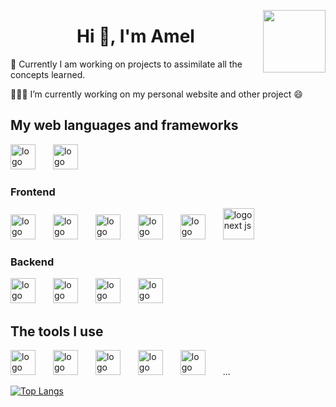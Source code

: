 <img align="right" width="100" height="100" src="https://octodex.github.com/images/femalecodertocat.png"/><h1 align="center">
Hi 👋, I'm Amel</h1>

🌱 Currently I am working on projects to assimilate all the concepts learned.

👩🏻‍🏫 I’m currently working on my personal website and other project 😄

## My web languages and frameworks

<img width="40px" style="margin-right: 10px" title="javascript" alt="logo javascript" src="https://cdn.jsdelivr.net/gh/devicons/devicon/icons/javascript/javascript-original.svg"/>&emsp;
<img width="40px" style="margin-right: 10px" title="typescript" alt="logo typescript" src="https://cdn.jsdelivr.net/gh/devicons/devicon/icons/typescript/typescript-original.svg"/>&emsp;

### Frontend

<img width="40px" style="margin-right: 10px" title="html" alt="logo html" src="https://cdn.jsdelivr.net/gh/devicons/devicon/icons/html5/html5-original.svg"/>&emsp;
<img width="40px" style="margin-right: 10px" title="css3" alt="logo css3" src="https://cdn.jsdelivr.net/gh/devicons/devicon/icons/css3/css3-original.svg"/>&emsp;
<img width="40px" style="margin-right: 10px" title="sass" alt="logo sass" src="https://cdn.jsdelivr.net/gh/devicons/devicon/icons/sass/sass-original.svg"/>&emsp;
<img width="40px" style="margin-right: 10px" title="jQuery" alt="logo jQuery" src="https://cdn.jsdelivr.net/gh/devicons/devicon/icons/jquery/jquery-plain-wordmark.svg"/>&emsp;
<img width="40px" style="margin-right: 10px" title="react" alt="logo react" src="https://cdn.jsdelivr.net/gh/devicons/devicon/icons/react/react-original-wordmark.svg"/>&emsp;
<img width="50px" style="margin-right: 10px" title="next js" alt="logo next js" src="https://gitlab.com/uploads/-/system/project/avatar/35899002/nextjs-boilerplate-logo.png"/>&emsp;

### Backend

<img width="40px" style="margin-right: 10px" title="php" alt="logo php" src="https://cdn.jsdelivr.net/gh/devicons/devicon/icons/php/php-original.svg"/>&emsp;
<img width="40px" style="margin-right: 10px"  title="mySql" alt="logo mySql" src="https://cdn.jsdelivr.net/gh/devicons/devicon/icons/mysql/mysql-original-wordmark.svg"/>&emsp;
<img width="40px" style="margin-right: 10px"  title="express" alt="logo express" src="https://assets.website-files.com/61ca3f775a79ec5f87fcf937/6202fcdee5ee8636a145a41b_1234.png"/>&emsp;
<img width="40px"  title="MongoDB" alt="logo MongoDB" src="https://cdn.jsdelivr.net/gh/devicons/devicon/icons/mongodb/mongodb-original-wordmark.svg"/>&emsp;

<!-- ### Mobile

<img width="40px" height="40px" style="margin-right: 10px"  title="react native" alt="logo react native" src="https://cdn.worldvectorlogo.com/logos/react-native-1.svg"/>&emsp;

### Testing

<img width="40px" style="margin-right: 10px" title="jest" alt="logo jest" src="https://cdn.jsdelivr.net/gh/devicons/devicon/icons/jest/jest-plain.svg"/>&emsp;
<img width="40px" style="margin-right: 10px" title="testing-library" alt="logo testing-library" src="https://testing-library.com/img/octopus-128x128.png"/>


<img width="40px" style="margin-right: 10px"  src="https://cdn.jsdelivr.net/gh/devicons/devicon/icons/drupal/drupal-original-wordmark.svg"/>&emsp;
<img width="60px" style="margin-right: 10px" src="https://cdn.jsdelivr.net/gh/devicons/devicon/icons/nodejs/nodejs-plain-wordmark.svg"/>
-->

## The tools I use

<img width="40px" style="margin-right: 10px" title="vscode" alt="logo vscode" src="https://cdn.jsdelivr.net/gh/devicons/devicon/icons/vscode/vscode-original-wordmark.svg"/>&emsp;
<img width="40px" style="margin-right: 10px" title="git" alt="logo git" src="https://cdn.jsdelivr.net/gh/devicons/devicon/icons/git/git-plain-wordmark.svg"/>&emsp;
<img width="40px" style="margin-right: 10px" title="docker" alt="logo docker" src="https://cdn.jsdelivr.net/gh/devicons/devicon/icons/docker/docker-original-wordmark.svg"/>&emsp;
<img width="40px" style="margin-right: 10px" title="npm" alt="logo npm" src="https://cdn.jsdelivr.net/gh/devicons/devicon/icons/npm/npm-original-wordmark.svg"/>&emsp;
<img width="40px" style="margin-right: 10px" title="composer" alt="logo composer" src="https://cdn.jsdelivr.net/gh/devicons/devicon/icons/composer/composer-original.svg"/>&emsp; ...

[![Top Langs](https://github-readme-stats.vercel.app/api/top-langs/?username=amelmnd&count-private=true&layout=compact&show_icons=true&theme=dracula)](github-readme-stats-amelmnd.vercel.app)
